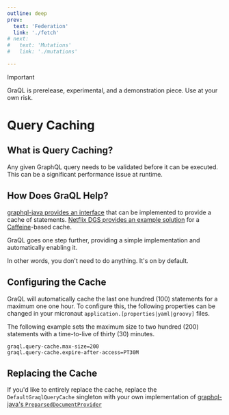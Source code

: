 ```yaml
---
outline: deep
prev:
  text: 'Federation'
  link: './fetch'
# next:
#   text: 'Mutations'
#   link: './mutations'

---
```


> [!IMPORTANT]
> GraQL is prerelease, experimental, and a demonstration piece. Use at your own risk.

# Query Caching

## What is Query Caching?

Any given GraphQL query needs to be validated before it can be executed. This can be a significant
performance issue at runtime.

## How Does GraQL Help?

[graphql-java provides an interface](https://www.graphql-java.com/documentation/execution/#query-caching)
that can be implemented to provide a cache of statements. [Netflix DGS provides an example solution](https://netflix.github.io/dgs/advanced/operation-caching/)
for a [Caffeine](https://github.com/ben-manes/caffeine)-based cache.

GraQL goes one step further, providing a simple implementation and automatically enabling it. 

In other words, you don't need to do anything. It's on by default.

## Configuring the Cache

GraQL will automatically cache the last one hundred (100) statements for a maximum one one hour. To 
configure this, the following properties can be changed in your micronaut `application.[properties|yaml|groovy]`
files.

The following example sets the maximum size to two hundred (200) statements with a time-to-live
of thirty (30) minutes.

```properties
graql.query-cache.max-size=200
graql.query-cache.expire-after-access=PT30M
```

## Replacing the Cache

If you'd like to entirely replace the cache, replace the `DefaultGraqlQueryCache` singleton
with your own implementation of [graphql-java's `PreparsedDocumentProvider`](https://www.graphql-java.com/documentation/execution/#query-caching)